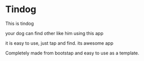 # Tindog
This is tindog

your dog can find other like him using this app

it is easy to use, just tap and find.
its awesome app

Completely made from bootstap and easy to use as a template.

